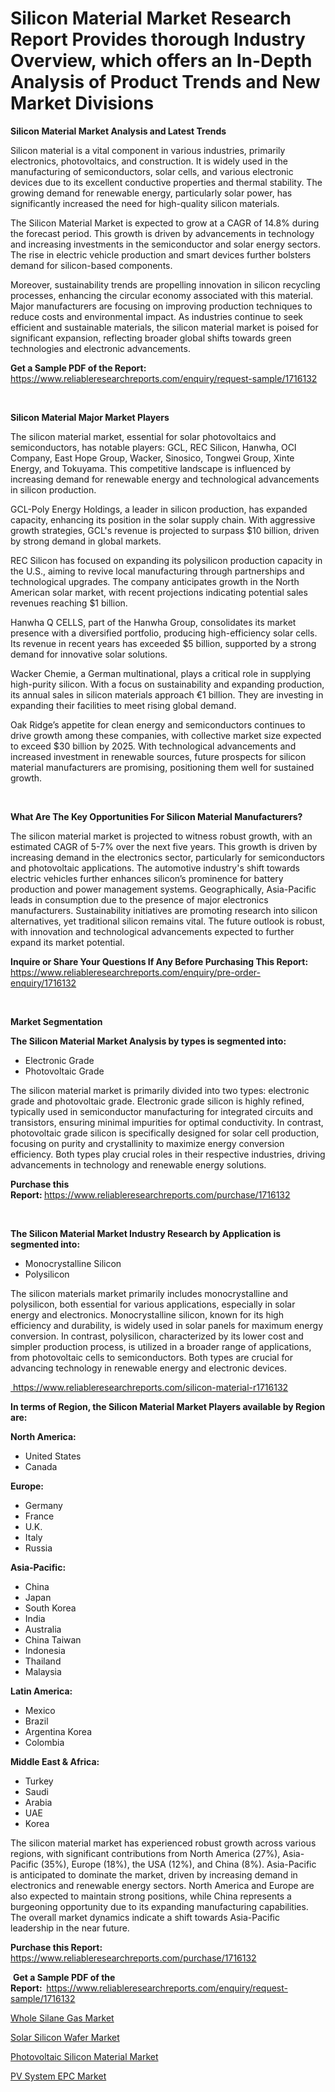 <p><h1>Silicon Material Market Research Report Provides thorough Industry Overview, which offers an In-Depth Analysis of Product Trends and New Market Divisions</h1></p><p><strong>Silicon Material Market Analysis and Latest Trends</strong></p>
<p><p>Silicon material is a vital component in various industries, primarily electronics, photovoltaics, and construction. It is widely used in the manufacturing of semiconductors, solar cells, and various electronic devices due to its excellent conductive properties and thermal stability. The growing demand for renewable energy, particularly solar power, has significantly increased the need for high-quality silicon materials. </p><p>The Silicon Material Market is expected to grow at a CAGR of 14.8% during the forecast period. This growth is driven by advancements in technology and increasing investments in the semiconductor and solar energy sectors. The rise in electric vehicle production and smart devices further bolsters demand for silicon-based components. </p><p>Moreover, sustainability trends are propelling innovation in silicon recycling processes, enhancing the circular economy associated with this material. Major manufacturers are focusing on improving production techniques to reduce costs and environmental impact. As industries continue to seek efficient and sustainable materials, the silicon material market is poised for significant expansion, reflecting broader global shifts towards green technologies and electronic advancements.</p></p>
<p><strong>Get a Sample PDF of the Report:&nbsp;</strong> <a href="https://www.reliableresearchreports.com/enquiry/request-sample/1716132?utm_campaign=102&utm_medium=2&utm_source=Github&utm_content=ia&utm_term=12012025&utm_id=silicon-material">https://www.reliableresearchreports.com/enquiry/request-sample/1716132</a></p>
<p>&nbsp;</p>
<p><strong>Silicon Material Major Market Players</strong></p>
<p><p>The silicon material market, essential for solar photovoltaics and semiconductors, has notable players: GCL, REC Silicon, Hanwha, OCI Company, East Hope Group, Wacker, Sinosico, Tongwei Group, Xinte Energy, and Tokuyama. This competitive landscape is influenced by increasing demand for renewable energy and technological advancements in silicon production.</p><p>GCL-Poly Energy Holdings, a leader in silicon production, has expanded capacity, enhancing its position in the solar supply chain. With aggressive growth strategies, GCL's revenue is projected to surpass $10 billion, driven by strong demand in global markets.</p><p>REC Silicon has focused on expanding its polysilicon production capacity in the U.S., aiming to revive local manufacturing through partnerships and technological upgrades. The company anticipates growth in the North American solar market, with recent projections indicating potential sales revenues reaching $1 billion.</p><p>Hanwha Q CELLS, part of the Hanwha Group, consolidates its market presence with a diversified portfolio, producing high-efficiency solar cells. Its revenue in recent years has exceeded $5 billion, supported by a strong demand for innovative solar solutions.</p><p>Wacker Chemie, a German multinational, plays a critical role in supplying high-purity silicon. With a focus on sustainability and expanding production, its annual sales in silicon materials approach €1 billion. They are investing in expanding their facilities to meet rising global demand.</p><p>Oak Ridge’s appetite for clean energy and semiconductors continues to drive growth among these companies, with collective market size expected to exceed $30 billion by 2025. With technological advancements and increased investment in renewable sources, future prospects for silicon material manufacturers are promising, positioning them well for sustained growth.</p></p>
<p>&nbsp;</p>
<p><strong>What Are The Key Opportunities For Silicon Material Manufacturers?</strong></p>
<p><p>The silicon material market is projected to witness robust growth, with an estimated CAGR of 5-7% over the next five years. This growth is driven by increasing demand in the electronics sector, particularly for semiconductors and photovoltaic applications. The automotive industry's shift towards electric vehicles further enhances silicon’s prominence for battery production and power management systems. Geographically, Asia-Pacific leads in consumption due to the presence of major electronics manufacturers. Sustainability initiatives are promoting research into silicon alternatives, yet traditional silicon remains vital. The future outlook is robust, with innovation and technological advancements expected to further expand its market potential.</p></p>
<p><strong>Inquire or Share Your Questions If Any Before Purchasing This Report:</strong> <a href="https://www.reliableresearchreports.com/enquiry/pre-order-enquiry/1716132?utm_campaign=102&utm_medium=2&utm_source=Github&utm_content=ia&utm_term=12012025&utm_id=silicon-material">https://www.reliableresearchreports.com/enquiry/pre-order-enquiry/1716132</a></p>
<p>&nbsp;</p>
<p><strong>Market Segmentation</strong></p>
<p><strong>The Silicon Material Market Analysis by types is segmented into:</strong></p>
<p><ul><li>Electronic Grade</li><li>Photovoltaic Grade</li></ul></p>
<p><p>The silicon material market is primarily divided into two types: electronic grade and photovoltaic grade. Electronic grade silicon is highly refined, typically used in semiconductor manufacturing for integrated circuits and transistors, ensuring minimal impurities for optimal conductivity. In contrast, photovoltaic grade silicon is specifically designed for solar cell production, focusing on purity and crystallinity to maximize energy conversion efficiency. Both types play crucial roles in their respective industries, driving advancements in technology and renewable energy solutions.</p></p>
<p><strong>Purchase this Report:&nbsp;</strong><a href="https://www.reliableresearchreports.com/purchase/1716132?utm_campaign=102&utm_medium=2&utm_source=Github&utm_content=ia&utm_term=12012025&utm_id=silicon-material">https://www.reliableresearchreports.com/purchase/1716132</a></p>
<p>&nbsp;</p>
<p><strong>The Silicon Material Market Industry Research by Application is segmented into:</strong></p>
<p><ul><li>Monocrystalline Silicon</li><li>Polysilicon</li></ul></p>
<p><p>The silicon materials market primarily includes monocrystalline and polysilicon, both essential for various applications, especially in solar energy and electronics. Monocrystalline silicon, known for its high efficiency and durability, is widely used in solar panels for maximum energy conversion. In contrast, polysilicon, characterized by its lower cost and simpler production process, is utilized in a broader range of applications, from photovoltaic cells to semiconductors. Both types are crucial for advancing technology in renewable energy and electronic devices.</p></p>
<p><a href="https://www.reliableresearchreports.com/silicon-material-r1716132?utm_campaign=102&utm_medium=2&utm_source=Github&utm_content=ia&utm_term=12012025&utm_id=silicon-material">&nbsp;https://www.reliableresearchreports.com/silicon-material-r1716132</a></p>
<p><strong>In terms of Region, the Silicon Material Market Players available by Region are:</strong></p>
<p>
    <p> <strong> North America: </strong>
        <ul>
            <li>United States</li>
            <li>Canada</li>
        </ul>
        </p> 
    <p> <strong> Europe: </strong>
        <ul>
            <li>Germany</li>
            <li>France</li>
            <li>U.K.</li>
            <li>Italy</li>
            <li>Russia</li>
        </ul>
        </p> 
    <p> <strong> Asia-Pacific: </strong>
        <ul>
            <li>China</li>
            <li>Japan</li>
            <li>South Korea</li>
            <li>India</li>
            <li>Australia</li>
            <li>China Taiwan</li>
            <li>Indonesia</li>
            <li>Thailand</li>
            <li>Malaysia</li>
        </ul>
        </p> 
    <p> <strong> Latin America: </strong>
        <ul>
            <li>Mexico</li>
            <li>Brazil</li>
            <li>Argentina Korea</li>
            <li>Colombia</li>
        </ul>
        </p> 
    <p> <strong> Middle East & Africa: </strong>
        <ul>
            <li>Turkey</li>
            <li>Saudi</li>
            <li>Arabia</li>
            <li>UAE</li>
            <li>Korea</li>
        </ul>
    </p>
    </p>
<p><p>The silicon material market has experienced robust growth across various regions, with significant contributions from North America (27%), Asia-Pacific (35%), Europe (18%), the USA (12%), and China (8%). Asia-Pacific is anticipated to dominate the market, driven by increasing demand in electronics and renewable energy sectors. North America and Europe are also expected to maintain strong positions, while China represents a burgeoning opportunity due to its expanding manufacturing capabilities. The overall market dynamics indicate a shift towards Asia-Pacific leadership in the near future.</p></p>
<p><strong>Purchase this Report: </strong><a href="https://www.reliableresearchreports.com/purchase/1716132?utm_campaign=102&utm_medium=2&utm_source=Github&utm_content=ia&utm_term=12012025&utm_id=silicon-material">https://www.reliableresearchreports.com/purchase/1716132</a></p>
<p>&nbsp;<strong>Get a Sample PDF of the Report:&nbsp;&nbsp;</strong><a href="https://www.reliableresearchreports.com/enquiry/request-sample/1716132?utm_campaign=102&utm_medium=2&utm_source=Github&utm_content=ia&utm_term=12012025&utm_id=silicon-material">https://www.reliableresearchreports.com/enquiry/request-sample/1716132</a></p>
<p><strong></strong></p>
<p><p><a href="https://github.com/pearlinewhite4692/Market-Research-Report-List-1/blob/main/whole-silane-gas-market.md?utm_campaign=102&utm_medium=2&utm_source=Github&utm_content=ia&utm_term=12012025&utm_id=silicon-material">Whole Silane Gas Market</a></p><p><a href="https://github.com/FlorianWolf90/Market-Research-Report-List-1/blob/main/solar-silicon-wafer-market.md?utm_campaign=102&utm_medium=2&utm_source=Github&utm_content=ia&utm_term=12012025&utm_id=silicon-material">Solar Silicon Wafer Market</a></p><p><a href="https://github.com/NargisHussain75/Market-Research-Report-List-1/blob/main/photovoltaic-silicon-material-market.md?utm_campaign=102&utm_medium=2&utm_source=Github&utm_content=ia&utm_term=12012025&utm_id=silicon-material">Photovoltaic Silicon Material Market</a></p><p><a href="https://github.com/hillsmyung726/Market-Research-Report-List-1/blob/main/pv-system-epc-market.md?utm_campaign=102&utm_medium=2&utm_source=Github&utm_content=ia&utm_term=12012025&utm_id=silicon-material">PV System EPC Market</a></p></p>